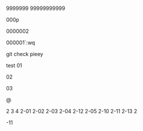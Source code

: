 #

9999999
99999999999

000p

0000002

000001`:wq

git check pieey

test
01

02

03

@

2
3
4
2-01
2-02
2-03
2-04
2-12
2-05
2-10
2-11
2-13
2


-11
